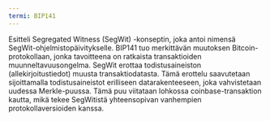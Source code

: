 ```yaml
---
termi: BIP141
---
```


Esitteli Segregated Witness (SegWit) -konseptin, joka antoi nimensä SegWit-ohjelmistopäivitykselle. BIP141 tuo merkittävän muutoksen Bitcoin-protokollaan, jonka tavoitteena on ratkaista transaktioiden muunneltavuusongelma. SegWit erottaa todistusaineiston (allekirjoitustiedot) muusta transaktiodatasta. Tämä erottelu saavutetaan sijoittamalla todistusaineistot erilliseen datarakenteeseen, joka vahvistetaan uudessa Merkle-puussa. Tämä puu viitataan lohkossa coinbase-transaktion kautta, mikä tekee SegWitistä yhteensopivan vanhempien protokollaversioiden kanssa.